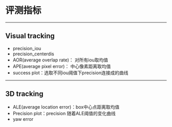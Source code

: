 # 评测指标
---
## Visual tracking
- precision_iou
- precision_centerdis
- AOR(average overlap rate)： 对所有iou取均值
- APE(average pixel error)： 中心像素距离取均值
- success plot：选取不同iou阈值下precision连接成的曲线
---
## 3D tracking
- ALE(average location error)：box中心点距离取均值
- Precision plot：precision 随着ALE阈值的变化曲线
- yaw error